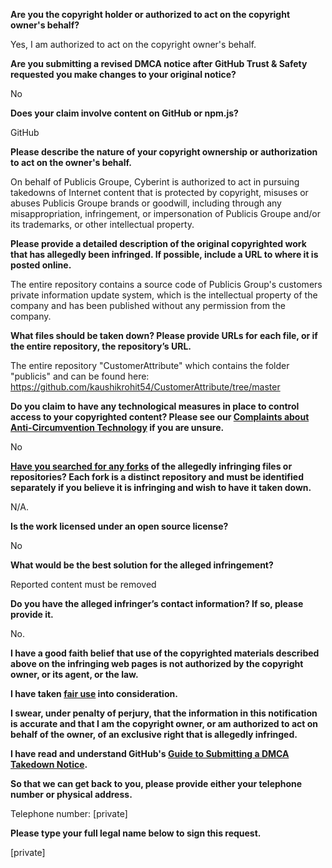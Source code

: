 **Are you the copyright holder or authorized to act on the copyright owner's behalf?**

Yes, I am authorized to act on the copyright owner's behalf.

**Are you submitting a revised DMCA notice after GitHub Trust & Safety requested you make changes to your original notice?**

No

**Does your claim involve content on GitHub or npm.js?**

GitHub

**Please describe the nature of your copyright ownership or authorization to act on the owner's behalf.**

On behalf of Publicis Groupe, Cyberint is authorized to act in pursuing takedowns of Internet content that is protected by copyright, misuses or abuses Publicis Groupe brands or goodwill, including through any misappropriation, infringement, or impersonation of Publicis Groupe and/or its trademarks, or other intellectual property.

**Please provide a detailed description of the original copyrighted work that has allegedly been infringed. If possible, include a URL to where it is posted online.**

The entire repository contains a source code of Publicis Group's customers private information update system, which is the intellectual property of the company and has been published without any permission from the company.

**What files should be taken down? Please provide URLs for each file, or if the entire repository, the repository’s URL.**

The entire repository "CustomerAttribute" which contains the folder "publicis" and can be found here:  
https://github.com/kaushikrohit54/CustomerAttribute/tree/master

**Do you claim to have any technological measures in place to control access to your copyrighted content? Please see our <a href="https://docs.github.com/articles/guide-to-submitting-a-dmca-takedown-notice#complaints-about-anti-circumvention-technology">Complaints about Anti-Circumvention Technology</a> if you are unsure.**

No

**<a href="https://docs.github.com/articles/dmca-takedown-policy#b-what-about-forks-or-whats-a-fork">Have you searched for any forks</a> of the allegedly infringing files or repositories? Each fork is a distinct repository and must be identified separately if you believe it is infringing and wish to have it taken down.**

N/A.

**Is the work licensed under an open source license?**

No

**What would be the best solution for the alleged infringement?**

Reported content must be removed

**Do you have the alleged infringer’s contact information? If so, please provide it.**

No.

**I have a good faith belief that use of the copyrighted materials described above on the infringing web pages is not authorized by the copyright owner, or its agent, or the law.**

**I have taken <a href="https://www.lumendatabase.org/topics/22">fair use</a> into consideration.**

**I swear, under penalty of perjury, that the information in this notification is accurate and that I am the copyright owner, or am authorized to act on behalf of the owner, of an exclusive right that is allegedly infringed.**

**I have read and understand GitHub's <a href="https://docs.github.com/articles/guide-to-submitting-a-dmca-takedown-notice/">Guide to Submitting a DMCA Takedown Notice</a>.**

**So that we can get back to you, please provide either your telephone number or physical address.**

Telephone number: [private]

**Please type your full legal name below to sign this request.**

[private]
